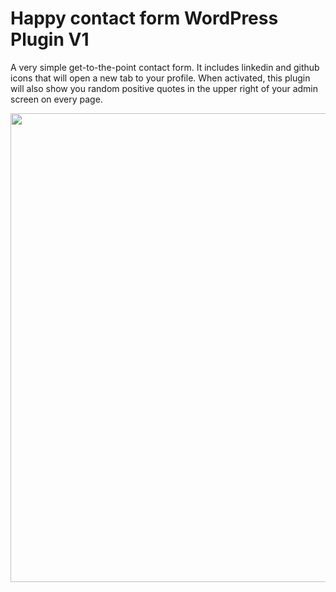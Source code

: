 # Happy contact form WordPress Plugin V1
A very simple get-to-the-point contact form. It includes linkedin and github icons that will open a new tab to your profile. When activated, this plugin will also show you random positive quotes in the upper right of your admin screen on every page. 
 
<img src="https://c1.staticflickr.com/5/4833/31925024048_2719365027_b.jpg" width="750">
